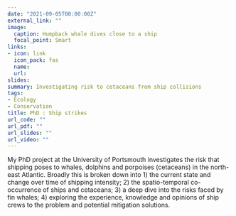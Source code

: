 ```yaml
---
date: "2021-09-05T00:00:00Z"
external_link: ""
image:
  caption: Humpback whale dives close to a ship
  focal_point: Smart
links:
- icon: link
  icon_pack: fas
  name: 
  url:
slides: 
summary: Investigating risk to cetaceans from ship collisions
tags:
- Ecology
- Conservation
title: PhD : Ship strikes 
url_code: ""
url_pdf: ""
url_slides: ""
url_video: ""
---
```


My PhD project at the University of Portsmouth investigates the risk that shipping poses to whales, dolphins and porpoises (cetaceans) in the north-east Atlantic. Broadly this is broken down into 1) the current state and change over time of shipping intensity; 2) the spatio-temporal co-occurrence of ships and cetaceans; 3) a deep dive into the risks faced by fin whales; 4) exploring the experience, knowledge and opinions of ship crews to the problem and potential mitigation solutions. 